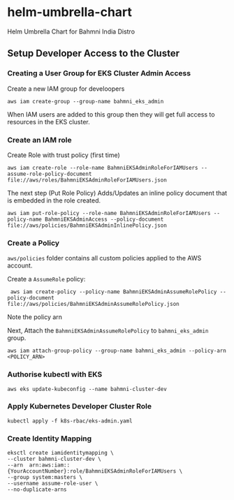 # helm-umbrella-chart
Helm Umbrella Chart for Bahmni India Distro


## Setup Developer Access to the Cluster

### Creating a User Group for EKS Cluster Admin Access

Create a new IAM group for develoopers
```
aws iam create-group --group-name bahmni_eks_admin
```
When IAM users are added to this group then they will get full access to resources in the EKS cluster.
### Create an IAM role
Create Role with trust policy (first time)
```
aws iam create-role --role-name BahmniEKSAdminRoleForIAMUsers --assume-role-policy-document file://aws/roles/BahmniEKSAdminRoleForIAMUsers.json
```
The next step (Put Role Policy) Adds/Updates an inline policy document that is embedded in the role created.
```
aws iam put-role-policy --role-name BahmniEKSAdminRoleForIAMUsers --policy-name BahmniEKSAdminAccess --policy-document file://aws/policies/BahmniEKSAdminInlinePolicy.json
```
### Create a Policy
`aws/policies` folder contains all custom policies applied to the AWS account.

Create a `AssumeRole` policy:
```
 aws iam create-policy --policy-name BahmniEKSAdminAssumeRolePolicy --policy-document file://aws/policies/BahmniEKSAdminAssumeRolePolicy.json
```
Note the policy arn 


Next, Attach the `BahmniEKSAdminAssumeRolePolicy` to `bahmni_eks_admin` group.
```
aws iam attach-group-policy --group-name bahmni_eks_admin --policy-arn <POLICY_ARN>
```
### Authorise kubectl with EKS
```
aws eks update-kubeconfig --name bahmni-cluster-dev
```
### Apply Kubernetes Developer Cluster Role
```
kubectl apply -f k8s-rbac/eks-admin.yaml
```
### Create Identity Mapping
```
eksctl create iamidentitymapping \
--cluster bahmni-cluster-dev \
--arn  arn:aws:iam::{YourAccountNumber}:role/BahmniEKSAdminRoleForIAMUsers \
--group system:masters \
--username assume-role-user \
--no-duplicate-arns
```